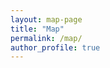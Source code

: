 ```yaml
---
layout: map-page
title: "Map"
permalink: /map/
author_profile: true
---
```


<div id="mapid" style="height: 400px;"></div>
<script>
var mymap = L.map('mapid').setView([51.505, -0.09], 13); // Set the initial position and zoom level of the map

L.tileLayer('https://stamen-tiles-{s}.a.ssl.fastly.net/watercolor/{z}/{x}/{y}.jpg', { // Use Stamen Watercolor map tiles
    attribution: 'Map tiles by <a href="http://stamen.com">Stamen Design</a>, <a href="http://creativecommons.org/licenses/by/3.0">CC BY 3.0</a> &mdash; Map data &copy; <a href="http://openstreetmap.org">OpenStreetMap</a> contributors, <a href="http://creativecommons.org/licenses/by-sa/2.0/">CC-BY-SA</a>',
    maxZoom: 18,
}).addTo(mymap);

// Add markers or other elements here
</script>
